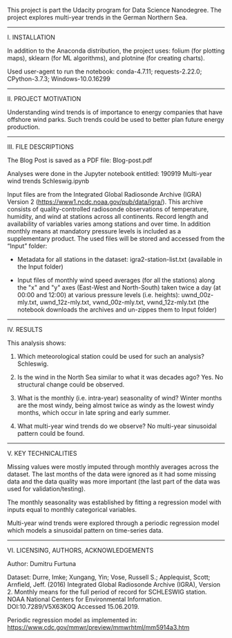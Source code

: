 This project is part the Udacity program for Data Science Nanodegree. The project explores multi-year trends in the German Northern Sea.

-----------------------------------------------------------
I. INSTALLATION

In addition to the Anaconda distribution, the project uses: folium (for plotting maps), sklearn (for ML algorithms), and plotnine  (for creating charts).

Used user-agent to run the notebook: conda-4.7.11; requests-2.22.0; CPython-3.7.3; Windows-10.0.16299

-----------------------------------------------------------
II. PROJECT MOTIVATION

Understanding wind trends is of importance to energy companies that have offshore wind parks. Such trends could be used to better plan future energy production.

-----------------------------------------------------------
III. FILE DESCRIPTIONS

The Blog Post is saved as a PDF file: Blog-post.pdf

Analyses were done in the Jupyter notebook entitled: 190919 Multi-year wind trends Schleswig.ipynb

Input files are from the Integrated Global Radiosonde Archive (IGRA) Version 2 (https://www1.ncdc.noaa.gov/pub/data/igra/). This archive consists of quality-controlled radiosonde observations of temperature, humidity, and wind at stations across all continents. Record length and availability of variables varies among stations and over time. In addition monthly means at mandatory pressure levels is included as a supplementary product. The used files will be stored and accessed from the “Input” folder: 

- Metadata for all stations in the dataset: igra2-station-list.txt (available in the Input folder)

- Input files of monthly wind speed averages (for all the stations) along the "x" and "y" axes (East-West and North-South) taken twice a day (at 00:00 and 12:00) at various pressure levels (i.e. heights): uwnd_00z-mly.txt, uwnd_12z-mly.txt, vwnd_00z-mly.txt, vwnd_12z-mly.txt (the notebook downloads the archives and un-zippes them to Input folder)

-----------------------------------------------------------
IV. RESULTS

This analysis shows:

1. Which meteorological station could be used for such an analysis? Schleswig.

2. Is the wind in the North Sea similar to what it was decades ago? Yes. No structural change could be observed.

3. What is the monthly (i.e. intra-year) seasonality of wind? Winter months are the most windy, being almost twice as windy as the lowest windy months, which occur in late spring and early summer.

4. What multi-year wind trends do we observe? No multi-year sinusoidal pattern could be found.

-----------------------------------------------------------
V. KEY TECHNICALITIES

Missing values were mostly imputed through monthly averages across the dataset. The last months of the data were ignored as it had some missing data and the data quality was more important (the last part of the data was used for validation/testing).

The monthly seasonality was established by fitting a regression model with inputs equal to monthly categorical variables.

Multi-year wind trends were explored through a periodic regression model which models a sinusoidal pattern on time-series data.

-----------------------------------------------------------
VI. LICENSING, AUTHORS, ACKNOWLEDGEMENTS

Author: Dumitru Furtuna

Dataset: Durre, Imke; Xungang, Yin; Vose, Russell S.; Applequist, Scott; Arnfield, Jeff. (2016) Integrated Global Radiosonde Archive (IGRA), Version 2. Monthly means for the full period of record for SCHLESWIG station. NOAA National Centers for Environmental Information. DOI:10.7289/V5X63K0Q Accessed 15.06.2019.

Periodic regression model as implemented in: https://www.cdc.gov/mmwr/preview/mmwrhtml/mm5914a3.htm
